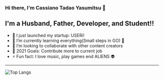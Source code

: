 ### Hi there, I'm Cassiano Tadao Yasumitsu 👋
## I'm a Husband, Father, Developer, and Student!!

- 🔭 I just launched my startup: USERi!
- 🌱 I’m currently learning everything(Small steps in GO) 🤣
- 👯 I’m looking to collaborate with other content creators
- 🥅 2021 Goals: Contribute more to current job
- ⚡ Fun fact: I love music, play games end ALIENS 👽

---

![Top Langs](https://github-readme-stats.vercel.app/api/top-langs/?username=cassianotadaoyasumitsu&layout=compact)
